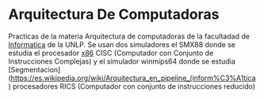 # Arquitectura De Computadoras

Practicas de la materia Arquitectura de computadoras de la facultadad de [Informatica](https://www.info.unlp.edu.ar/) de la UNLP. 
Se usan dos simuladores el SMX88 donde se estudia el procesador [x86](https://es.wikipedia.org/wiki/X86) CISC (Computador con Conjunto de Instrucciones Complejas) y el simulador winmips64 donde se estudia [Segmentacion](https://es.wikipedia.org/wiki/Arquitectura_en_pipeline_(inform%C3%A1tica) procesadores RICS (Computador con conjunto de instrucciones reducido)
